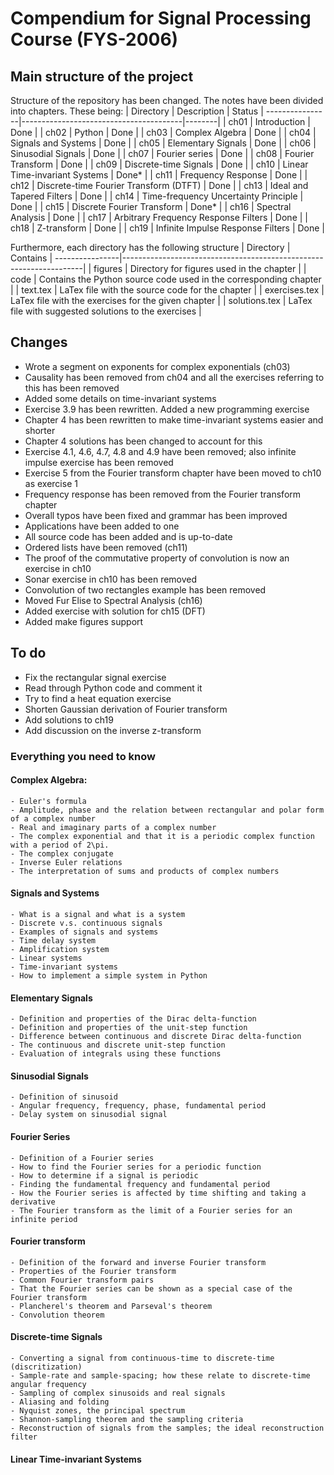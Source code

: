 # Compendium for Signal Processing Course (FYS-2006)

## Main structure of the project
Structure of the repository has been changed. The notes have been divided into chapters. These being:
| Directory     | Description                            | Status |
----------------|----------------------------------------|--------|
| ch01          | Introduction                           | Done   |
| ch02          | Python                                 | Done   |
| ch03          | Complex Algebra                        | Done   |
| ch04          | Signals and Systems                    | Done   |
| ch05          | Elementary Signals                     | Done   |
| ch06          | Sinusodial Signals                     | Done   |
| ch07          | Fourier series                         | Done   |
| ch08          | Fourier Transform                      | Done   |
| ch09          | Discrete-time Signals                  | Done   |
| ch10          | Linear Time-invariant Systems          | Done*  |
| ch11          | Frequency Response                     | Done   |
| ch12          | Discrete-time Fourier Transform (DTFT) | Done   |
| ch13          | Ideal and Tapered Filters              | Done   |
| ch14          | Time-frequency Uncertainty Principle   | Done   |
| ch15          | Discrete Fourier Transform             | Done*  |
| ch16          | Spectral Analysis                      | Done   |
| ch17          | Arbitrary Frequency Response Filters   | Done   |
| ch18          | Z-transform                            | Done   |
| ch19          | Infinite Impulse Response Filters      | Done   |

Furthermore, each directory has the following structure
| Directory     | Contains                                                           |
----------------|--------------------------------------------------------------------|
| figures       | Directory for figures used in the chapter                          |
| code          | Contains the Python source code used in the corresponding chapter  |
| text.tex      | LaTex file with the source code for the chapter                    |
| exercises.tex | LaTex file with the exercises for the given chapter                |
| solutions.tex | LaTex file with suggested solutions to the exercises               |

## Changes
- Wrote a segment on exponents for complex exponentials (ch03)
- Causality has been removed from ch04 and all the exercises referring to this has been removed
- Added some details on time-invariant systems
- Exercise 3.9 has been rewritten. Added a new programming exercise
- Chapter 4 has been rewritten to make time-invariant systems easier and shorter
- Chapter 4 solutions has been changed to account for this
- Exercise 4.1, 4.6, 4.7, 4.8 and 4.9 have been removed; also infinite impulse exercise has been removed
- Exercise 5 from the Fourier transform chapter have been moved to ch10 as exercise 1
- Frequency response has been removed from the Fourier transform chapter
- Overall typos have been fixed and grammar has been improved
- Applications have been added to one 
- All source code has been added and is up-to-date
- Ordered lists have been removed (ch11)
- The proof of the commutative property of convolution is now an exercise in ch10
- Sonar exercise in ch10 has been removed
- Convolution of two rectangles example has been removed
- Moved Fur Elise to Spectral Analysis (ch16)
- Added exercise with solution for ch15 (DFT)
- Added make figures support

## To do
- Fix the rectangular signal exercise
- Read through Python code and comment it
- Try to find a heat equation exercise
- Shorten Gaussian derivation of Fourier transform
- Add solutions to ch19
- Add discussion on the inverse z-transform

### Everything you need to know
#### Complex Algebra:
    - Euler's formula
    - Amplitude, phase and the relation between rectangular and polar form of a complex number
    - Real and imaginary parts of a complex number
    - The complex exponential and that it is a periodic complex function with a period of 2\pi. 
    - The complex conjugate
    - Inverse Euler relations
    - The interpretation of sums and products of complex numbers

#### Signals and Systems
    - What is a signal and what is a system
    - Discrete v.s. continuous signals
    - Examples of signals and systems
    - Time delay system
    - Amplification system
    - Linear systems
    - Time-invariant systems
    - How to implement a simple system in Python

#### Elementary Signals
    - Definition and properties of the Dirac delta-function
    - Definition and properties of the unit-step function
    - Difference between continuous and discrete Dirac delta-function
    - The continuous and discrete unit-step function
    - Evaluation of integrals using these functions

#### Sinusodial Signals
    - Definition of sinusoid
    - Angular frequency, frequency, phase, fundamental period
    - Delay system on sinusodial signal

#### Fourier Series
    - Definition of a Fourier series
    - How to find the Fourier series for a periodic function
    - How to determine if a signal is periodic
    - Finding the fundamental frequency and fundamental period
    - How the Fourier series is affected by time shifting and taking a derivative
    - The Fourier transform as the limit of a Fourier series for an infinite period

#### Fourier transform
    - Definition of the forward and inverse Fourier transform
    - Properties of the Fourier transform
    - Common Fourier transform pairs
    - That the Fourier series can be shown as a special case of the Fourier transform
    - Plancherel's theorem and Parseval's theorem
    - Convolution theorem

#### Discrete-time Signals
    - Converting a signal from continuous-time to discrete-time (discritization)
    - Sample-rate and sample-spacing; how these relate to discrete-time angular frequency
    - Sampling of complex sinusoids and real signals
    - Aliasing and folding
    - Nyquist zones, the principal spectrum
    - Shannon-sampling theorem and the sampling criteria
    - Reconstruction of signals from the samples; the ideal reconstruction filter

#### Linear Time-invariant Systems
